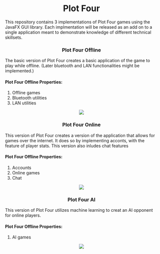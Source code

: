 <h1 align="center">Plot Four</h1>
<p>This repository contains 3 implementations of Plot Four games using the JavaFX GUI library. Each implmentation will be released as an add on to a single application meant to demonstrate knowledge of different technical skillsets.</p>



<h3 align="center">Plot Four Offline</h3>
<p>The basic version of Plot Four creates a basic application of the game to play while offline. (Later bluetooth and LAN functionalities might be implemented.)</p>

<h4>Plot Four Offline Properties:</h4>
<ol> 
  <li>Offline games</li>
  <li>Bluetooth utilities</li>
  <li>LAN  utilities</li>
</ol>

<div align="center">
  <img src="https://github.com/capitancuro/Plot_Four/blob/main/src/assets/Plot_Four_Online.png" />
</div>

<h3 align="center">Plot Four Online</h3>
<p>This version of Plot Four creates a version of the application that allows for games over the internet. It does so by implementing acconts, with the feature of player stats. This version also inludes chat features</p>

<h4>Plot Four Offline Properties:</h4>
<ol> 
  <li>Accounts</li>
  <li>Online games</li>
  <li>Chat</li>
</ol>

<div align="center">
  <img src="https://github.com/capitancuro/Plot_Four/blob/main/src/assets/Plot_Four_AI.png" />
</div>

<h3 align="center">Plot Four AI</h3>
<p>This version of Plot Four utilizes machine learning to creat an AI opponent for online players.</p>

<h4>Plot Four Offline Properties:</h4>
<ol> 
  <li>AI games</li>
</ol>


<div align="center">
  <img src="https://github.com/capitancuro/Plot_Four/blob/31cdebcc09b402a8be9cbc4b702ce4d3b5581792/src/assets/Plot_Four_Icon.png" />
</div>
